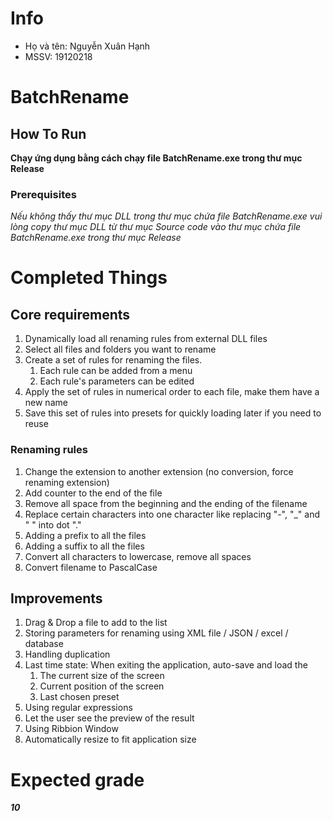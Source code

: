 # Info
- Họ và tên: Nguyễn Xuân Hạnh
- MSSV: 19120218

# BatchRename
## How To Run

**Chạy ứng dụng bằng cách chạy file BatchRename.exe trong thư mục Release**

### Prerequisites

*Nếu không thấy thư mục DLL trong thư mục chứa file BatchRename.exe vui lòng copy thư mục DLL từ thư mục Source code vào thư mục chứa file BatchRename.exe trong thư mục Release*


# Completed Things

## Core requirements 

1. Dynamically load all renaming rules from external DLL files
2. Select all files and folders you want to rename
3. Create a set of rules for renaming the files. 
    1. Each rule can be added from a menu 
    2. Each rule's parameters can be edited 
4. Apply the set of rules in numerical order to each file, make them have a new name
5. Save this set of rules into presets for quickly loading later if you need to reuse

### Renaming rules

1. Change the extension to another extension (no conversion, force renaming extension)
2. Add counter to the end of the file
3. Remove all space from the beginning and the ending of the filename
4. Replace certain characters into one character like replacing "-", "_" and " " into dot "."
5. Adding a prefix to all the files
6. Adding a suffix to all the files
7. Convert all characters to lowercase, remove all spaces
8. Convert filename to PascalCase

## Improvements

1. Drag & Drop a file to add to the list
2. Storing parameters for renaming using XML file / JSON / excel / database
3. Handling duplication
4. Last time state: When exiting the application, auto-save and load the 
    1. The current size of the screen
    2. Current position of the screen
    3. Last chosen preset
5. Using regular expressions
6. Let the user see the preview of the result
7. Using Ribbion Window
8. Automatically resize to fit application size


# Expected grade
***10***
